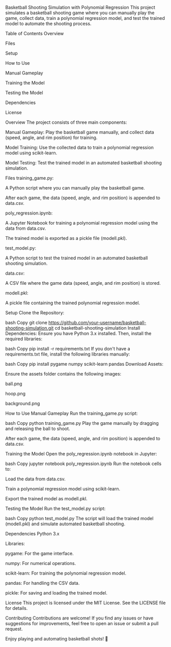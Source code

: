 Basketball Shooting Simulation with Polynomial Regression
This project simulates a basketball shooting game where you can manually play the game, collect data, train a polynomial regression model, and test the trained model to automate the shooting process.

Table of Contents
Overview

Files

Setup

How to Use

Manual Gameplay

Training the Model

Testing the Model

Dependencies

License

Overview
The project consists of three main components:

Manual Gameplay: Play the basketball game manually, and collect data (speed, angle, and rim position) for training.

Model Training: Use the collected data to train a polynomial regression model using scikit-learn.

Model Testing: Test the trained model in an automated basketball shooting simulation.

Files
training_game.py:

A Python script where you can manually play the basketball game.

After each game, the data (speed, angle, and rim position) is appended to data.csv.

poly_regression.ipynb:

A Jupyter Notebook for training a polynomial regression model using the data from data.csv.

The trained model is exported as a pickle file (modell.pkl).

test_model.py:

A Python script to test the trained model in an automated basketball shooting simulation.

data.csv:

A CSV file where the game data (speed, angle, and rim position) is stored.

modell.pkl:

A pickle file containing the trained polynomial regression model.

Setup
Clone the Repository:

bash
Copy
git clone https://github.com/your-username/basketball-shooting-simulation.git
cd basketball-shooting-simulation
Install Dependencies:
Ensure you have Python 3.x installed. Then, install the required libraries:

bash
Copy
pip install -r requirements.txt
If you don't have a requirements.txt file, install the following libraries manually:

bash
Copy
pip install pygame numpy scikit-learn pandas
Download Assets:

Ensure the assets folder contains the following images:

ball.png

hoop.png

background.png

How to Use
Manual Gameplay
Run the training_game.py script:

bash
Copy
python training_game.py
Play the game manually by dragging and releasing the ball to shoot.

After each game, the data (speed, angle, and rim position) is appended to data.csv.

Training the Model
Open the poly_regression.ipynb notebook in Jupyter:

bash
Copy
jupyter notebook poly_regression.ipynb
Run the notebook cells to:

Load the data from data.csv.

Train a polynomial regression model using scikit-learn.

Export the trained model as modell.pkl.

Testing the Model
Run the test_model.py script:

bash
Copy
python test_model.py
The script will load the trained model (modell.pkl) and simulate automated basketball shooting.

Dependencies
Python 3.x

Libraries:

pygame: For the game interface.

numpy: For numerical operations.

scikit-learn: For training the polynomial regression model.

pandas: For handling the CSV data.

pickle: For saving and loading the trained model.

License
This project is licensed under the MIT License. See the LICENSE file for details.

Contributing
Contributions are welcome! If you find any issues or have suggestions for improvements, feel free to open an issue or submit a pull request.

Enjoy playing and automating basketball shots! 🏀
